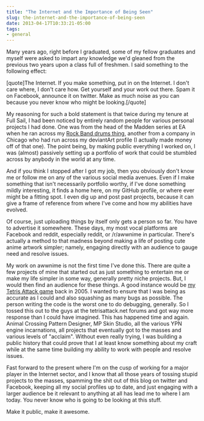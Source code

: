 ```yaml
---
title: "The Internet and the Importance of Being Seen"
slug: the-internet-and-the-importance-of-being-seen
date: 2013-04-17T10:33:21-05:00
tags:
- general
---
```

Many years ago, right before I graduated, some of my fellow graduates and myself were asked to impart any knowledge we'd gleaned from the previous two years upon a class full of freshmen. I said something to the following effect:

[quote]The Internet. If you make something, put in on the Internet. I don't care where, I don't care how. Get yourself and your work out there. Spam it on Facebook, announce it on twitter. Make as much noise as you can because you never know who might be looking.[/quote]


My reasoning for such a bold statement is that twice during my tenure at Full Sail, I had been noticed by entirely random people for various personal projects I had done. One was from the head of the Madden series at EA when he ran across my [Rock Band drums thing](http://dxprog.com/entry/rock-band-drums-on-windows/), another from a company in Chicago who had run across my deviantArt profile (I actually made money off of that one). The point being, by making public everything I worked on, I was (almost) passively setting up a portfolio of work that could be stumbled across by anybody in the world at any time.


And if you think I stopped after I got my job, then you obviously don't know me or follow me on any of the various social media avenues. Even if I make something that isn't necessarily portfolio worthy, if I've done something mildly interesting, it finds a home here, on my GitHub profile, or where ever might be a fitting spot. I even dig up and post past projects, because it can give a frame of reference from where I've come and how my abilities have evolved.


Of course, just uploading things by itself only gets a person so far. You have to advertise it somewhere. These days, my most vocal platforms are Facebook and reddit, especially reddit, or /r/awwnime in particular. There's actually a method to that madness beyond making a life of posting cute anime artwork simpler; namely, engaging directly with an audience to gauge need and resolve issues.


My work on awwnime is not the first time I've done this. There are quite a few projects of mine that started out as just something to entertain me or make my life simpler in some way, generally pretty niche projects. But, I would then find an audience for these things. A good instance would be [my Tetris Attack game](http://dxprog.com/entry/how-many-times-can-one-man-code-the-same-thing/) back in 2005. I wanted to ensure that I was being as accurate as I could and also squashing as many bugs as possible. The person writing the code is the worst one to do debugging, generally. So I tossed this out to the guys at the tetrisattack.net forums and got way more response than I could have imagined. This has happened time and again. Animal Crossing Pattern Designer, MP Skin Studio, all the various YPN engine incarnations, all projects that eventually got to the masses and various levels of "acclaim". Without even really trying, I was building a public history that could prove that I at least know something about my craft while at the same time building my ability to work with people and resolve issues.


Fast forward to the present where I'm on the cusp of working for a major player in the Internet sector, and I know that all those years of tossing stupid projects to the masses, spamming the shit out of this blog on twitter and Facebook, keeping all my social profiles up to date, and just engaging with a larger audience be it relevant to anything at all has lead me to where I am today. You never know who is going to be looking at this stuff.


Make it public, make it awesome.

